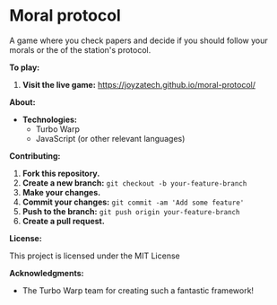 # Moral protocol

A game where you check papers and decide if you should follow your morals or the of the station's protocol.

**To play:**

1. **Visit the live game:** https://joyzatech.github.io/moral-protocol/


**About:**

* **Technologies:** 
    * Turbo Warp
    * JavaScript (or other relevant languages)


**Contributing:**

1. **Fork this repository.**
2. **Create a new branch:** `git checkout -b your-feature-branch`
3. **Make your changes.**
4. **Commit your changes:** `git commit -am 'Add some feature'`
5. **Push to the branch:** `git push origin your-feature-branch`
6. **Create a pull request.**

**License:**

This project is licensed under the MIT License

**Acknowledgments:**

* The Turbo Warp team for creating such a fantastic framework!
